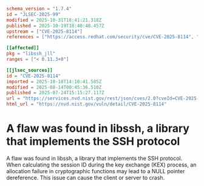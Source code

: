 ```toml
schema_version = "1.7.4"
id = "JLSEC-2025-99"
modified = 2025-10-31T18:41:21.318Z
published = 2025-10-19T18:40:48.457Z
upstream = ["CVE-2025-8114"]
references = ["https://access.redhat.com/security/cve/CVE-2025-8114", "https://bugzilla.redhat.com/show_bug.cgi?id=2383220"]

[[affected]]
pkg = "libssh_jll"
ranges = ["< 0.11.3+0"]

[[jlsec_sources]]
id = "CVE-2025-8114"
imported = 2025-10-18T14:10:41.585Z
modified = 2025-08-14T00:45:36.510Z
published = 2025-07-24T15:15:27.117Z
url = "https://services.nvd.nist.gov/rest/json/cves/2.0?cveId=CVE-2025-8114"
html_url = "https://nvd.nist.gov/vuln/detail/CVE-2025-8114"
```

# A flaw was found in libssh, a library that implements the SSH protocol

A flaw was found in libssh, a library that implements the SSH protocol. When calculating the session ID during the key exchange (KEX) process, an allocation failure in cryptographic functions may lead to a NULL pointer dereference. This issue can cause the client or server to crash.


